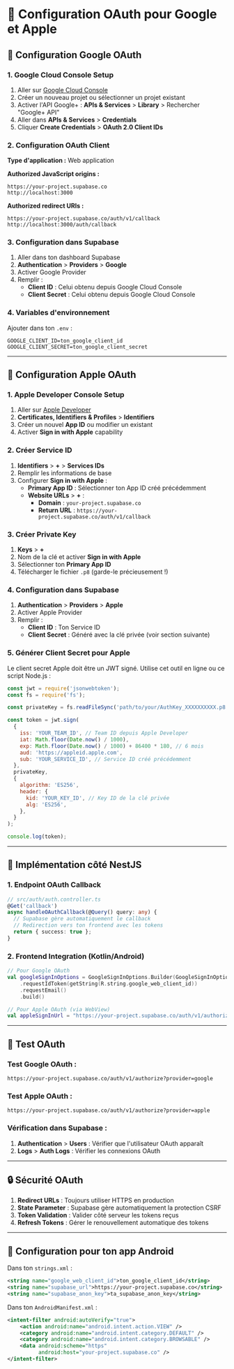 # 🔐 Configuration OAuth pour Google et Apple

## 📱 Configuration Google OAuth

### 1. **Google Cloud Console Setup**

1. Aller sur [Google Cloud Console](https://console.cloud.google.com/)
2. Créer un nouveau projet ou sélectionner un projet existant
3. Activer l'API Google+ : **APIs & Services** > **Library** > Rechercher "Google+ API"
4. Aller dans **APIs & Services** > **Credentials**
5. Cliquer **Create Credentials** > **OAuth 2.0 Client IDs**

### 2. **Configuration OAuth Client**

**Type d'application :** Web application

**Authorized JavaScript origins :**
```
https://your-project.supabase.co
http://localhost:3000
```

**Authorized redirect URIs :**
```
https://your-project.supabase.co/auth/v1/callback
http://localhost:3000/auth/callback
```

### 3. **Configuration dans Supabase**

1. Aller dans ton dashboard Supabase
2. **Authentication** > **Providers** > **Google**
3. Activer Google Provider
4. Remplir :
   - **Client ID** : Celui obtenu depuis Google Cloud Console
   - **Client Secret** : Celui obtenu depuis Google Cloud Console

### 4. **Variables d'environnement**

Ajouter dans ton `.env` :
```env
GOOGLE_CLIENT_ID=ton_google_client_id
GOOGLE_CLIENT_SECRET=ton_google_client_secret
```

---

## 🍎 Configuration Apple OAuth

### 1. **Apple Developer Console Setup**

1. Aller sur [Apple Developer](https://developer.apple.com/)
2. **Certificates, Identifiers & Profiles** > **Identifiers**
3. Créer un nouvel **App ID** ou modifier un existant
4. Activer **Sign in with Apple** capability

### 2. **Créer Service ID**

1. **Identifiers** > **+** > **Services IDs**
2. Remplir les informations de base
3. Configurer **Sign in with Apple** :
   - **Primary App ID** : Sélectionner ton App ID créé précédemment
   - **Website URLs** > **+** :
     - **Domain** : `your-project.supabase.co`
     - **Return URL** : `https://your-project.supabase.co/auth/v1/callback`

### 3. **Créer Private Key**

1. **Keys** > **+**
2. Nom de la clé et activer **Sign in with Apple**
3. Sélectionner ton **Primary App ID**
4. Télécharger le fichier `.p8` (garde-le précieusement !)

### 4. **Configuration dans Supabase**

1. **Authentication** > **Providers** > **Apple**
2. Activer Apple Provider
3. Remplir :
   - **Client ID** : Ton Service ID
   - **Client Secret** : Généré avec la clé privée (voir section suivante)

### 5. **Générer Client Secret pour Apple**

Le client secret Apple doit être un JWT signé. Utilise cet outil en ligne ou ce script Node.js :

```javascript
const jwt = require('jsonwebtoken');
const fs = require('fs');

const privateKey = fs.readFileSync('path/to/your/AuthKey_XXXXXXXXXX.p8');

const token = jwt.sign(
  {
    iss: 'YOUR_TEAM_ID', // Team ID depuis Apple Developer
    iat: Math.floor(Date.now() / 1000),
    exp: Math.floor(Date.now() / 1000) + 86400 * 180, // 6 mois
    aud: 'https://appleid.apple.com',
    sub: 'YOUR_SERVICE_ID', // Service ID créé précédemment
  },
  privateKey,
  {
    algorithm: 'ES256',
    header: {
      kid: 'YOUR_KEY_ID', // Key ID de la clé privée
      alg: 'ES256',
    },
  }
);

console.log(token);
```

---

## 🔧 Implémentation côté NestJS

### 1. **Endpoint OAuth Callback**

```typescript
// src/auth/auth.controller.ts
@Get('callback')
async handleOAuthCallback(@Query() query: any) {
  // Supabase gère automatiquement le callback
  // Redirection vers ton frontend avec les tokens
  return { success: true };
}
```

### 2. **Frontend Integration (Kotlin/Android)**

```kotlin
// Pour Google OAuth
val googleSignInOptions = GoogleSignInOptions.Builder(GoogleSignInOptions.DEFAULT_SIGN_IN)
    .requestIdToken(getString(R.string.google_web_client_id))
    .requestEmail()
    .build()

// Pour Apple OAuth (via WebView)
val appleSignInUrl = "https://your-project.supabase.co/auth/v1/authorize?provider=apple"
```

---

## 🧪 Test OAuth

### Test Google OAuth :
```
https://your-project.supabase.co/auth/v1/authorize?provider=google
```

### Test Apple OAuth :
```
https://your-project.supabase.co/auth/v1/authorize?provider=apple
```

### Vérification dans Supabase :
1. **Authentication** > **Users** : Vérifier que l'utilisateur OAuth apparaît
2. **Logs** > **Auth Logs** : Vérifier les connexions OAuth

---

## 🔒 Sécurité OAuth

1. **Redirect URLs** : Toujours utiliser HTTPS en production
2. **State Parameter** : Supabase gère automatiquement la protection CSRF
3. **Token Validation** : Valider côté serveur les tokens reçus
4. **Refresh Tokens** : Gérer le renouvellement automatique des tokens

---

## 📱 Configuration pour ton app Android

Dans ton `strings.xml` :
```xml
<string name="google_web_client_id">ton_google_client_id</string>
<string name="supabase_url">https://your-project.supabase.co</string>
<string name="supabase_anon_key">ta_supabase_anon_key</string>
```

Dans ton `AndroidManifest.xml` :
```xml
<intent-filter android:autoVerify="true">
    <action android:name="android.intent.action.VIEW" />
    <category android:name="android.intent.category.DEFAULT" />
    <category android:name="android.intent.category.BROWSABLE" />
    <data android:scheme="https"
          android:host="your-project.supabase.co" />
</intent-filter>
```
